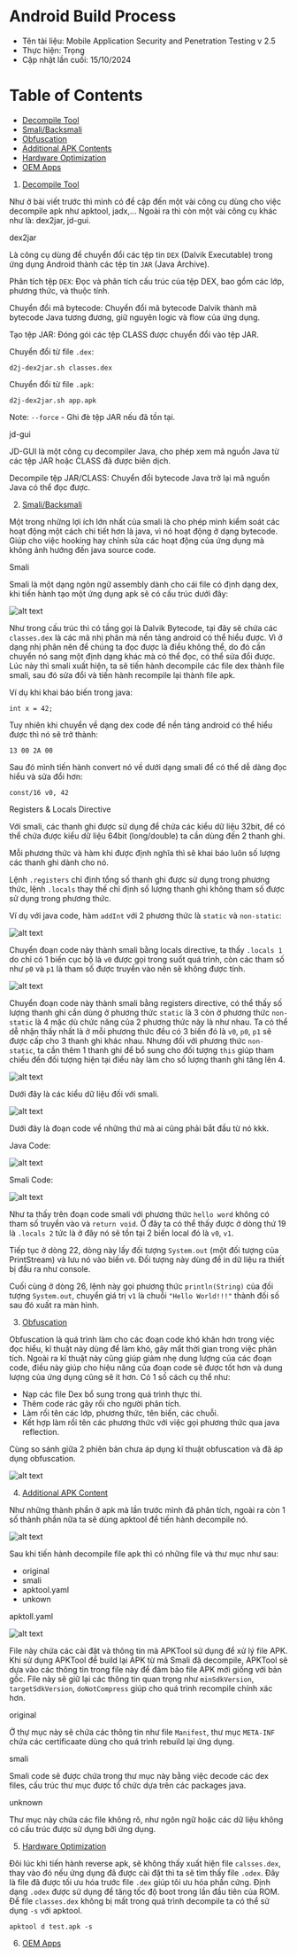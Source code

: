 # Android Build Process

 - Tên tài liệu: Mobile Application Security and Penetration Testing v 2.5
 - Thực hiện: Trọng
 - Cập nhật lần cuối: 15/10/2024

 # Table of Contents

  - [Decompile Tool](#Decompile_Tool)
  - [Smali/Backsmali](#Smali/Backsmali)
  - [Obfuscation](#Obfuscation)
  - [Additional APK Contents](#Additional_APK_Contents)
  - [Hardware Optimization](#Hardware_Optimization)
  - [OEM Apps](#OEM_Apps)

1. [Decompile Tool](#Decompile_Tool)

Như ở bài viết trước thì mình có đề cập đến một vài công cụ dùng cho việc decompile apk như apktool, jadx,... Ngoài ra thì còn một vài công cụ khác như là: dex2jar, jd-gui.

<a name="dex2jar ">dex2jar</a>

Là công cụ dùng để chuyển đổi các tệp tin ``DEX`` (Dalvik Executable) trong ứng dụng Android thành các tệp tin ``JAR`` (Java Archive).

Phân tích tệp ``DEX``: Đọc và phân tích cấu trúc của tệp DEX, bao gồm các lớp, phương thức, và thuộc tính.

Chuyển đổi mã bytecode: Chuyển đổi mã bytecode Dalvik thành mã bytecode Java tương đương, giữ nguyên logic và flow của ứng dụng.

Tạo tệp JAR: Đóng gói các tệp CLASS được chuyển đổi vào tệp JAR.

Chuyển đổi từ file ``.dex``:

```
d2j-dex2jar.sh classes.dex
```

Chuyển đổi từ file ``.apk``:

```
d2j-dex2jar.sh app.apk
```

Note: ``--force`` - Ghi đè tệp JAR nếu đã tồn tại.

<a name="jd-gui ">jd-gui</a>

JD-GUI là một công cụ decompiler Java, cho phép xem mã nguồn Java từ các tệp JAR hoặc CLASS đã được biên dịch.

Decompile tệp JAR/CLASS: Chuyển đổi bytecode Java trở lại mã nguồn Java có thể đọc được.

2. [Smali/Backsmali](#Smali/Backsmali)

Một trong những lợi ích lớn nhất của smali là cho phép mình kiểm soát các hoạt động một cách chi tiết hơn là java, vì nó hoạt động ở dạng bytecode. Giúp cho việc hooking hay chỉnh sửa các hoạt động của ứng dụng mà không ảnh hướng đến java source code.

<a name="Smali ">Smali</a>

Smali là một dạng ngôn ngữ assembly dành cho cái file có định dạng dex, khi tiến hành tạo một ứng dụng apk sẽ có cấu trúc dưới đây:

![alt text](image-79.webp)

Như trong cấu trúc thì có tầng gọi là Dalvik Bytecode, tại đây sẽ chứa các ``classes.dex`` là các mã nhị phân mà nền tảng android có thể hiểu được. Vì ở dạng nhị phân nên để chúng ta đọc được là điều không thể, do đó cần chuyển nó sang một định dạng khác mà có thể đọc, có thể sửa đổi được. Lúc này thì smali xuất hiện, ta sẽ tiến hành decompile các file dex thành file smali, sau đó sửa đổi và tiến hành recompile lại thành file apk.

Ví dụ khi khai báo biến trong java:

```
int x = 42; 
```

Tuy nhiên khi chuyển về dạng dex code để nền tảng android có thể hiểu được thì nó sẽ trở thành:

```
13 00 2A 00
```

Sau đó mình tiến hành convert nó về dưới dạng smali để có thể dễ dàng đọc hiểu và sửa đổi hơn:

```
const/16 v0, 42 
```

<a name="Registers & Locals Directive  ">Registers & Locals Directive </a>

Với smali, các thanh ghi được sử dụng để chứa các kiểu dữ liệu 32bit, để có thể chứa được kiểu dữ liệu 64bit (long/double) ta cần dùng đến 2 thanh ghi.

Mỗi phương thức và hàm khi được định nghĩa thì sẽ khai báo luôn số lượng các thanh ghi dành cho nó.

Lệnh ``.registers`` chỉ định tổng số thanh ghi được sử dụng trong phương thức, lệnh ``.locals`` thay thế chỉ định số lượng thanh ghi không tham số được sử dụng trong phương thức.

Ví dụ với java code, hàm ``addInt`` với 2 phương thức là ``static`` và ``non-static``:

![alt text](image-57-1.webp)

Chuyển đoạn code này thành smali bằng locals directive, ta thấy ``.locals 1`` do chỉ có 1 biến cục bộ là ``v0`` được gọi trong suốt quá trình, còn các tham số như ``p0`` và ``p1`` là tham số được truyền vào nên sẽ không được tính.

![alt text](image-58.webp)

Chuyển đoạn code này thành smali bằng registers directive, có thể thấy số lượng thanh ghi cần dùng ở phương thức ``static`` là 3 còn ở phương thức ``non-static`` là 4 mặc dù chức năng của 2 phương thức này là như nhau. Ta có thể dễ nhận thấy nhất là ở mỗi phương thức đều có 3 biến đó là ``v0``, ``p0``, ``p1`` sẽ được cấp cho 3 thanh ghi khác nhau. Nhưng đối với phương thức ``non-static``, ta cần thêm 1 thanh ghi để bổ sung cho đối tượng ``this`` giúp tham chiếu đến đối tượng hiện tại điều này làm cho số lượng thanh ghi tăng lên 4.

![alt text](image-60.webp)

Dưới đây là các kiểu dữ liệu đối với smali.

![alt text](image.png)

Dưới đây là đoạn code về những thứ mà ai cũng phải bắt đầu từ nó kkk.

Java Code:

![alt text](image-76.webp)

Smali Code:

![alt text](image-78.webp)

Như ta thấy trên đoạn code smali với phương thức ``hello word`` không có tham số truyền vào và ``return void``. Ở đây ta có thể thấy được ở dòng thứ 19 là ``.locals 2`` tức là ở đây nó sẽ tồn tại 2 biến local đó là ``v0``, ``v1``.

Tiếp tục ở dòng 22, dòng này lấy đối tượng ``System.out`` (một đối tượng của PrintStream) và lưu nó vào biến ``v0``. Đối tượng này dùng để in dữ liệu ra thiết bị đầu ra như console.

Cuối cùng ở dòng 26, lệnh này gọi phương thức ``println(String)`` của đối tượng ``System.out``, chuyển giá trị ``v1`` là chuỗi ``"Hello World!!!"`` thành đối số sau đó xuất ra màn hình.

3. [Obfuscation](#Obfuscation)

Obfuscation là quá trình làm cho các đoạn code khó khăn hơn trong việc đọc hiểu, kĩ thuật này dùng để làm khó, gây mất thời gian trong việc phân tích. Ngoài ra kĩ thuật này cũng giúp giảm nhẹ dung lượng của các đoạn code, điều này giúp cho hiệu năng của đoạn code sẽ được tốt hơn và dung lượng của ứng dụng cũng sẽ ít hơn. Có 1 số cách cụ thể như:

 - Nạp các file Dex bổ sung trong quá trình thực thi.
 - Thêm code rác gây rối cho người phân tích.
 - Làm rối tên các lớp, phương thức, tên biến, các chuỗi.
 - Kết hợp làm rối tên các phương thức với việc gọi phương thức qua java reflection.

Cùng so sánh giữa 2 phiên bản chưa áp dụng kĩ thuật obfuscation và đã áp dụng obfuscation.

![alt text](image-1.png)

4. [Additional APK Content](#Additional_APK_Content)

Như những thành phần ở apk mà lần trước mình đã phân tích, ngoài ra còn 1 số thành phần nữa ta sẽ dùng apktool để tiến hành decompile nó.

![alt text](image-2.png)

Sau khi tiến hành decompile file apk thì có những file và thư mục như sau:

 - original
 - smali
 - apktool.yaml
 - unkown

<a name="apktoll.yaml">apktoll.yaml</a>

![alt text](image-3.png)

File này chứa các cài đặt và thông tin mà APKTool sử dụng để xử lý file APK. Khi sử dụng APKTool để build lại APK từ mã Smali đã decompile, APKTool sẽ dựa vào các thông tin trong file này để đảm bảo file APK mới giống với bản gốc. File này sẽ giữ lại các thông tin quan trọng như ``minSdkVersion``, ``targetSdkVersion``, ``doNotCompress`` giúp cho quá trình recompile chính xác hơn.

<a name="original">original</a>

Ở thự mục này sẽ chứa các thông tin như file ``Manifest``, thư mục ``META-INF`` chứa các certificaate dùng cho quá trình rebuild lại ứng dụng.

<a name="smali">smali</a>

Smali code sẽ được chứa trong thư mục này bằng việc decode các dex files, cấu trúc thư mục được tổ chức dựa trên các packages java.

<a name="unknown">unknown</a>

Thư mục này chứa các file không rõ, như ngôn ngữ hoặc các dữ liệu không có cấu trúc được sử dụng bởi ứng dụng.

5. [Hardware Optimization](#Hardware_Optimization)

Đôi lúc khi tiến hành reverse apk, sẽ không thấy xuất hiện file ``calsses.dex``, thay vào đó nếu ứng dụng đã được cài đặt thì ta sẽ tìm thấy file ``.odex``. Đây là file đã được tối ưu hóa trước file ``.dex`` giúp tôi ưu hóa phần cứng. Định dạng ``.odex`` được sử dụng để tăng tốc độ boot trong lần đầu tiên của ROM. Để file ``classes.dex`` không bị mất trong quá trình decompile ta có thể sử dụng ``-s`` với apktool.

```
apktool d test.apk -s
```

6. [OEM Apps](#OEM_Apps)

